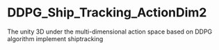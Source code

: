# DDPG_Ship_Tracking_ActionDim2
The unity 3D under the multi-dimensional action space based on DDPG algorithm implement shiptracking